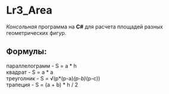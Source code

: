 # Lr3_Area
_Консольная_ программа на **С#** для расчета площадей разных геометрических фигур.  
## Формулы:
параллелограмм - S = a * h  
квадрат - S = a * a  
треуголник - S = √(p*(p-a)*(p-b)*(p-c))  
трапеция - S = (a + b) * h / 2
